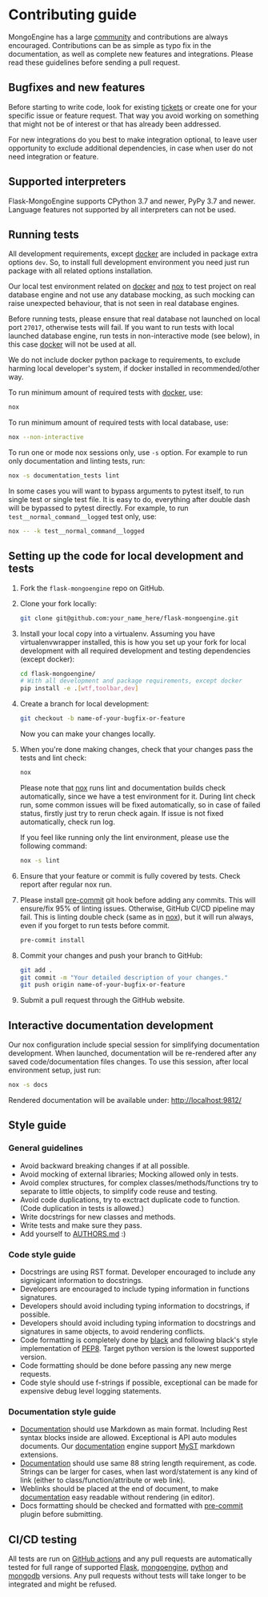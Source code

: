 # Contributing guide

MongoEngine has a large [community] and contributions are always encouraged.
Contributions can be as simple as typo fix in the documentation, as well as complete
new features and integrations. Please read these guidelines before sending a pull
request.

## Bugfixes and new features

Before starting to write code, look for existing [tickets] or create one for your
specific issue or feature request. That way you avoid working on something
that might not be of interest or that has already been addressed.

For new integrations do you best to make integration optional, to leave user
opportunity to exclude additional dependencies, in case when user do not need
integration or feature.

## Supported interpreters

Flask-MongoEngine supports CPython 3.7 and newer, PyPy 3.7 and newer. Language features
not supported by all interpreters can not be used.

## Running tests

All development requirements, except [docker] are included in package extra options
`dev`. So, to install full development environment you need just run package with
all related options installation.

Our local test environment related on [docker] and [nox] to test project on real
database engine and not use any database mocking, as such mocking can raise unexpected
behaviour, that is not seen in real database engines.

Before running tests, please ensure that real database not launched on local port
``27017``, otherwise tests will fail. If you want to run tests with local launched
database engine, run tests in non-interactive mode (see below), in this case [docker]
will not be used at all.

We do not include docker python package to requirements, to exclude harming local
developer's system, if docker installed in recommended/other way.

To run minimum amount of required tests with [docker], use:

```bash
nox
```

To run minimum amount of required tests with local database, use:

```bash
nox --non-interactive
```

To run one or mode nox sessions only, use `-s` option. For example to run only
documentation and linting tests, run:

```bash
nox -s documentation_tests lint
```

In some cases you will want to bypass arguments to pytest itself, to run single test
or single test file. It is easy to do, everything after double dash will be bypassed
to pytest directly. For example, to run ``test__normal_command__logged`` test only, use:

```bash
nox -- -k test__normal_command__logged
```

## Setting up the code for local development and tests

1. Fork the `flask-mongoengine` repo on GitHub.
2. Clone your fork locally:

   ```bash
   git clone git@github.com:your_name_here/flask-mongoengine.git
   ```

3. Install your local copy into a virtualenv. Assuming you have virtualenvwrapper
   installed, this is how you set up your fork for local development with all
   required development and testing dependencies (except docker):

   ```bash
   cd flask-mongoengine/
   # With all development and package requirements, except docker
   pip install -e .[wtf,toolbar,dev]
   ```

4. Create a branch for local development:

   ```bash
   git checkout -b name-of-your-bugfix-or-feature
   ```

   Now you can make your changes locally.
5. When you're done making changes, check that your changes pass the tests and lint
   check:

   ```bash
   nox
   ```

   Please note that [nox] runs lint and documentation builds check automatically,
   since we have a test environment for it. During lint check run, some common
   issues will be fixed automatically, so in case of failed status, firstly just try
   to rerun check again. If issue is not fixed automatically, check run log.

   If you feel like running only the lint environment, please use the following command:

   ```bash
   nox -s lint
   ```

6. Ensure that your feature or commit is fully covered by tests. Check report after
   regular nox run.
7. Please install [pre-commit] git hook before adding any commits. This will
   ensure/fix 95% of linting issues. Otherwise, GitHub CI/CD pipeline may fail. This
   is linting double check (same as in [nox]), but it will run always, even if you
   forget to run tests before commit.

   ```bash
   pre-commit install
   ```

8. Commit your changes and push your branch to GitHub:

   ```bash
   git add .
   git commit -m "Your detailed description of your changes."
   git push origin name-of-your-bugfix-or-feature
   ```

9. Submit a pull request through the GitHub website.

## Interactive documentation development

Our nox configuration include special session for simplifying documentation
development. When launched, documentation will be re-rendered after any saved
code/documentation files changes. To use this session, after local environment setup,
just run:

```bash
nox -s docs
```

Rendered documentation will be available under: <http://localhost:9812/>

## Style guide

### General guidelines

- Avoid backward breaking changes if at all possible.
- Avoid mocking of external libraries; Mocking allowed only in tests.
- Avoid complex structures, for complex classes/methods/functions try to separate to
  little objects, to simplify code reuse and testing.
- Avoid code duplications, try to exctract duplicate code to function. (Code
  duplication in tests is allowed.)
- Write docstrings for new classes and methods.
- Write tests and make sure they pass.
- Add yourself to [AUTHORS.md] :)

### Code style guide

- Docstrings are using RST format. Developer encouraged to include any signigicant
  information to docstrings.
- Developers are encouraged to include typing information in functions signatures.
- Developers should avoid including typing information to docstrings, if possible.
- Developers should avoid including typing information to docstrings and signatures
  in same objects, to avoid rendering conflicts.
- Code formatting is completely done by [black] and following black's style
  implementation of [PEP8]. Target python version is the lowest supported version.
- Code formatting should be done before passing any new merge requests.
- Code style should use f-strings if possible, exceptional can be made for expensive
  debug level logging statements.

### Documentation style guide

- [Documentation] should use Markdown as main format. Including Rest syntax blocks
  inside are allowed. Exceptional is API auto modules documents. Our [documentation]
  engine support [MyST] markdown extensions.
- [Documentation] should use same 88 string length requirement, as code. Strings can
  be larger for cases, when last word/statement is any kind of link (either to
  class/function/attribute or web link).
- Weblinks should be placed at the end of document, to make [documentation] easy
  readable without rendering (in editor).
- Docs formatting should be checked and formatted with [pre-commit] plugin before
  submitting.

## CI/CD testing

All tests are run on [GitHub actions] and any pull requests are automatically tested
for full range of supported [Flask], [mongoengine], [python] and [mongodb] versions.
Any pull requests without tests will take longer to be integrated and might be refused.

[community]: AUTHORS.md

[tickets]: https://github.com/MongoEngine/flask-mongoengine/issues?state=open

[PEP8]: http://www.python.org/dev/peps/pep-0008/

[black]: https://github.com/psf/black

[pre-commit]: https://pre-commit.com/

[GitHub actions]: https://github.com/idoshr/flask-mongoengine/actions

[Flask]: https://github.com/pallets/flask

[mongoengine]: https://github.com/MongoEngine/mongoengine

[python]: https://www.python.org/

[mongodb]: https://www.mongodb.com/

[AUTHORS.md]: AUTHORS.md

[documentation]: http://docs.mongoengine.org/projects/flask-mongoengine/

[nox]: https://nox.thea.codes/en/stable/usage.html

[docker]: https://www.docker.com/

[MyST]: https://myst-parser.readthedocs.io/en/latest/syntax/syntax.html

